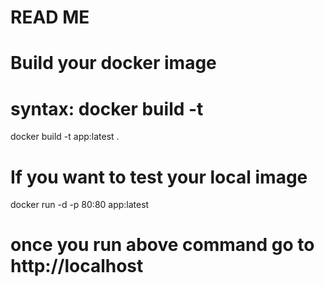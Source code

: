 # READ ME

# Build your docker image
# syntax: docker build -t <image-tag> <dockerfile-location>
docker build -t app:latest .

# If you want to test your local image
docker run -d -p 80:80 app:latest

# once you run above command go to http://localhost
